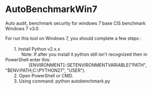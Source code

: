 # AutoBenchmarkWin7
Auto audit, benchmark security for windows 7 base CIS benchmark Windows 7 v3.0


For run this tool on Windows 7, you should complete a few steps :<br /><br />
&nbsp;&nbsp;&nbsp;&nbsp;&nbsp;&nbsp;	1. Install Python v2.x.x<br />
&nbsp;&nbsp;&nbsp;&nbsp;&nbsp;&nbsp;&nbsp;&nbsp;&nbsp;&nbsp;&nbsp;&nbsp;	   Note: If after you install it python still isn't recognized then in PowerShell enter this:<br />
&nbsp;&nbsp;&nbsp;&nbsp;&nbsp;&nbsp;&nbsp;&nbsp;&nbsp;&nbsp;&nbsp;&nbsp;&nbsp;&nbsp;&nbsp;&nbsp;&nbsp;&nbsp;	      [ENVIRONMENT]::SETENVIRONMENTVARIABLE("PATH", "$ENV:PATH;C:\PYTHON27", "USER").<br />
&nbsp;&nbsp;&nbsp;&nbsp;&nbsp;&nbsp;	2. Open PowerShell or CMD.<br />
&nbsp;&nbsp;&nbsp;&nbsp;&nbsp;&nbsp;	3. Using command: python autobenchmark.py<br />
